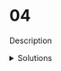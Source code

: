 # 04

Description

<details>
  <summary>Solutions</summary>
  <ol>
    <li>1</li>
    <li>2</li>
  </ol>
</details>

